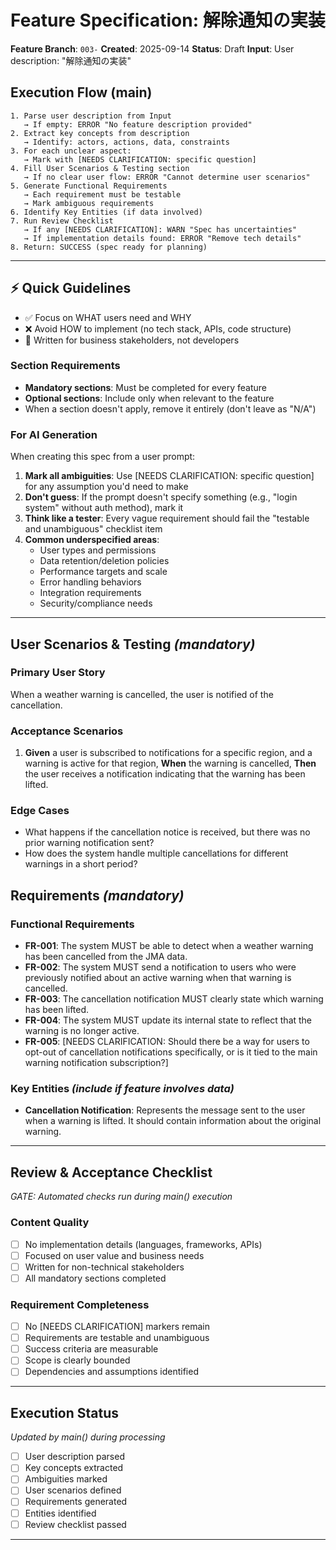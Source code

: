 # Feature Specification: 解除通知の実装

**Feature Branch**: `003-`
**Created**: 2025-09-14
**Status**: Draft
**Input**: User description: "解除通知の実装"

## Execution Flow (main)
```
1. Parse user description from Input
   → If empty: ERROR "No feature description provided"
2. Extract key concepts from description
   → Identify: actors, actions, data, constraints
3. For each unclear aspect:
   → Mark with [NEEDS CLARIFICATION: specific question]
4. Fill User Scenarios & Testing section
   → If no clear user flow: ERROR "Cannot determine user scenarios"
5. Generate Functional Requirements
   → Each requirement must be testable
   → Mark ambiguous requirements
6. Identify Key Entities (if data involved)
7. Run Review Checklist
   → If any [NEEDS CLARIFICATION]: WARN "Spec has uncertainties"
   → If implementation details found: ERROR "Remove tech details"
8. Return: SUCCESS (spec ready for planning)
```

---

## ⚡ Quick Guidelines
- ✅ Focus on WHAT users need and WHY
- ❌ Avoid HOW to implement (no tech stack, APIs, code structure)
- 👥 Written for business stakeholders, not developers

### Section Requirements
- **Mandatory sections**: Must be completed for every feature
- **Optional sections**: Include only when relevant to the feature
- When a section doesn't apply, remove it entirely (don't leave as "N/A")

### For AI Generation
When creating this spec from a user prompt:
1. **Mark all ambiguities**: Use [NEEDS CLARIFICATION: specific question] for any assumption you'd need to make
2. **Don't guess**: If the prompt doesn't specify something (e.g., "login system" without auth method), mark it
3. **Think like a tester**: Every vague requirement should fail the "testable and unambiguous" checklist item
4. **Common underspecified areas**:
   - User types and permissions
   - Data retention/deletion policies
   - Performance targets and scale
   - Error handling behaviors
   - Integration requirements
   - Security/compliance needs

---

## User Scenarios & Testing *(mandatory)*

### Primary User Story
When a weather warning is cancelled, the user is notified of the cancellation.

### Acceptance Scenarios
1. **Given** a user is subscribed to notifications for a specific region, and a warning is active for that region, **When** the warning is cancelled, **Then** the user receives a notification indicating that the warning has been lifted.

### Edge Cases
- What happens if the cancellation notice is received, but there was no prior warning notification sent?
- How does the system handle multiple cancellations for different warnings in a short period?

## Requirements *(mandatory)*

### Functional Requirements
- **FR-001**: The system MUST be able to detect when a weather warning has been cancelled from the JMA data.
- **FR-002**: The system MUST send a notification to users who were previously notified about an active warning when that warning is cancelled.
- **FR-003**: The cancellation notification MUST clearly state which warning has been lifted.
- **FR-004**: The system MUST update its internal state to reflect that the warning is no longer active.
- **FR-005**: [NEEDS CLARIFICATION: Should there be a way for users to opt-out of cancellation notifications specifically, or is it tied to the main warning notification subscription?]

### Key Entities *(include if feature involves data)*
- **Cancellation Notification**: Represents the message sent to the user when a warning is lifted. It should contain information about the original warning.

---

## Review & Acceptance Checklist
*GATE: Automated checks run during main() execution*

### Content Quality
- [ ] No implementation details (languages, frameworks, APIs)
- [ ] Focused on user value and business needs
- [ ] Written for non-technical stakeholders
- [ ] All mandatory sections completed

### Requirement Completeness
- [ ] No [NEEDS CLARIFICATION] markers remain
- [ ] Requirements are testable and unambiguous
- [ ] Success criteria are measurable
- [ ] Scope is clearly bounded
- [ ] Dependencies and assumptions identified

---

## Execution Status
*Updated by main() during processing*

- [ ] User description parsed
- [ ] Key concepts extracted
- [ ] Ambiguities marked
- [ ] User scenarios defined
- [ ] Requirements generated
- [ ] Entities identified
- [ ] Review checklist passed

---